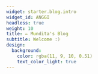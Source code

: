 ```yaml
---
widget: starter.blog.intro
widget_id: ANGGI
headless: true
weight: 10
title: ✏️ Mundita's Blog
subtitle: Welcome :)
design:
  background:
    color: rgba(11, 9, 10, 0.51)
    text_color_light: true
---
```


